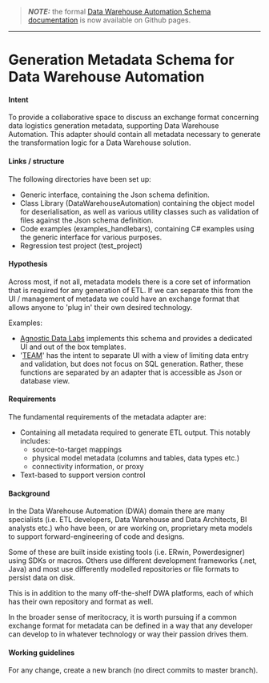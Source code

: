 > **_NOTE:_**  the formal [Data Warehouse Automation Schema documentation](https://data-solution-automation-engine.github.io/data-warehouse-automation-metadata-schema/) is now available on Github pages.

---

# Generation Metadata Schema for Data Warehouse Automation

#### Intent

To provide a collaborative space to discuss an exchange format concerning data logistics generation metadata, supporting Data Warehouse Automation. This adapter should contain all metadata necessary to generate the transformation logic for a Data Warehouse solution.

#### Links / structure

The following directories have been set up:

* Generic interface, containing the Json schema definition.
* Class Library (DataWarehouseAutomation) containing the object model for deserialisation, as well as various utility classes such as validation of files against the Json schema definition.
* Code examples (examples_handlebars), containing C# examples using the generic interface for various purposes.
* Regression test project (test_project)

#### Hypothesis

Across most, if not all, metadata models there is a core set of information that is required for any generation of ETL. If we can separate this from the UI / management of metadata we could have an exchange format that allows anyone to 'plug in' their own desired technology.

Examples:
* [Agnostic Data Labs](https://agnosticdatalabs.com) implements this schema and provides a dedicated UI and out of the box templates.
* '[TEAM](https://github.com/RoelantVos/TEAM)' has the intent to separate UI with a view of limiting data entry and validation, but does not focus on SQL generation. Rather, these functions are separated by an adapter that is accessible as Json or database view.

#### Requirements

The fundamental requirements of the metadata adapter are:

- Containing all metadata required to generate ETL output. This notably includes:
  - source-to-target mappings
  - physical model metadata (columns and tables, data types etc.)
  - connectivity information, or proxy
- Text-based to support version control

#### Background

In the Data Warehouse Automation (DWA) domain there are many specialists (i.e. ETL developers, Data Warehouse and Data Architects, BI analysts etc.) who have been, or are working on, proprietary meta models to support forward-engineering of code and designs. 

Some of these are built inside existing tools (i.e. ERwin, Powerdesigner) using SDKs or macros. Others use different development frameworks (.net, Java) and most use differently modelled repositories or file formats to persist data on disk.

This is in addition to the many off-the-shelf DWA platforms, each of which has their own repository and format as well.

In the broader sense of meritocracy, it is worth pursuing if a common exchange format for metadata can be defined in a way that any developer can develop to in whatever technology or way their passion drives them.

#### Working guidelines

For any change, create a new branch (no direct commits to master branch).